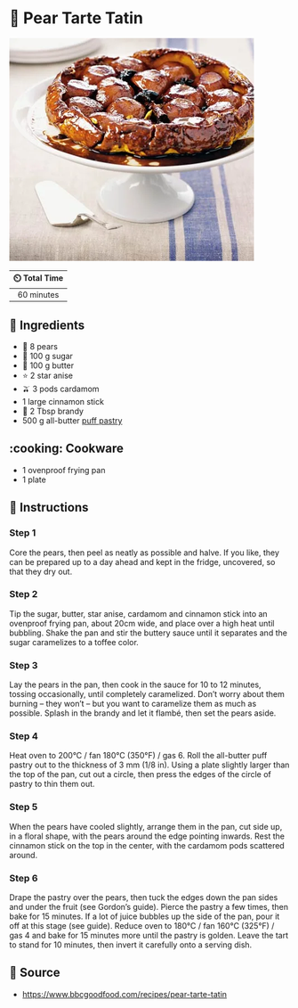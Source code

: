 # :pear: Pear Tarte Tatin

![Pear Tarte Tatin](../assets/images/pear-tarte-tatin.jpg)

| :timer_clock: Total Time |
|:-----------------------: |
| 60 minutes |

## :salt: Ingredients

- :pear: 8 pears
- :candy: 100 g sugar
- :butter: 100 g butter
- :star: 2 star anise
- :olive: 3 pods cardamom
- 1 large cinnamon stick
- :tumbler_glass: 2 Tbsp brandy
- 500 g all-butter [puff pastry][1]

## :cooking: Cookware

- 1 ovenproof frying pan
- 1 plate

## :pencil: Instructions

### Step 1

Core the pears, then peel as neatly as possible and halve. If you like, they can be prepared up to a day ahead and kept
in the fridge, uncovered, so that they dry out.

### Step 2

Tip the sugar, butter, star anise, cardamom and cinnamon stick into an ovenproof frying pan, about 20cm wide, and place
over a high heat until bubbling. Shake the pan and stir the buttery sauce until it separates and the sugar caramelizes
to a toffee color.

### Step 3

Lay the pears in the pan, then cook in the sauce for 10 to 12 minutes, tossing occasionally, until completely
caramelized. Don’t worry about them burning – they won’t – but you want to caramelize them as much as possible.
Splash in the brandy and let it flambé, then set the pears aside.

### Step 4

Heat oven to 200°C / fan 180°C (350°F) / gas 6. Roll the all-butter puff pastry out to the thickness of 3 mm (1/8
in). Using a plate slightly larger than the top of the pan, cut out a circle, then press the edges of the circle of
pastry to thin them out.

### Step 5

When the pears have cooled slightly, arrange them in the pan, cut side up, in a floral shape, with the pears around the
edge pointing inwards. Rest the cinnamon stick on the top in the center, with the cardamom pods scattered around.

### Step 6

Drape the pastry over the pears, then tuck the edges down the pan sides and under the fruit (see Gordon’s guide).
Pierce the pastry a few times, then bake for 15 minutes. If a lot of juice bubbles up the side of the pan, pour it off
at this stage (see guide). Reduce oven to 180°C / fan 160°C (325°F) / gas 4 and bake for 15 minutes more until the
pastry is golden. Leave the tart to stand for 10 minutes, then invert it carefully onto a serving dish.

## :link: Source

- <https://www.bbcgoodfood.com/recipes/pear-tarte-tatin>

[1]: <../ingredients/puff-pastry.md>
